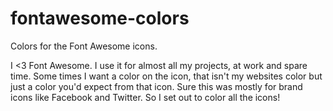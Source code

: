 fontawesome-colors
==================

Colors for the Font Awesome icons.

I <3 Font Awesome. I use it for almost all my projects, at work and spare time. Some times I want a color on the icon, that isn't my websites color but just a color you'd expect from that icon. Sure this was mostly for brand icons like Facebook and Twitter. So I set out to color all the icons!

